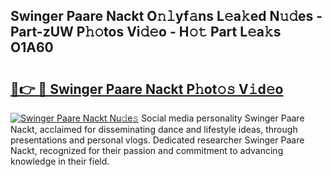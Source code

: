 ## Swinger Paare Nackt O𝚗𝚕yf𝚊ns L𝚎a𝚔ed N𝚞𝚍es - Part-zUW P𝚑𝚘tos Vi𝚍𝚎o - H𝚘𝚝 Part L𝚎a𝚔s O1A60

# <h2><a href="http://kfazca.oniu.top/?m=Swinger+Paare+Nackt">🔗👉 🔴 Swinger Paare Nackt P𝚑ot𝚘𝚜 V𝚒d𝚎o</a></h2>

[![Swinger Paare Nackt Nu𝚍e𝚜](https://i.imgur.com/0qMVB7G.gif)](http://kfazca.oniu.top/?m=Swinger+Paare+Nackt)
Social media personality Swinger Paare Nackt, acclaimed for disseminating dance and lifestyle ideas, through presentations and personal vlogs. Dedicated researcher Swinger Paare Nackt, recognized for their passion and commitment to advancing knowledge in their field.  

